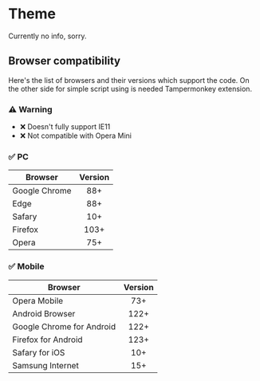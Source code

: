 # Theme

Currently no info, sorry.

## Browser compatibility

Here's the list of browsers and their versions which support the code. On the other side for simple script using is needed Tampermonkey extension.

### ⚠ Warning

- ❌ Doesn't fully support IE11
- ❌ Not compatible with Opera Mini

### ✅ PC

Browser|Version
-|:-:
Google Chrome|88+
Edge|88+
Safary|10+
Firefox|103+
Opera|75+

### ✅ Mobile

Browser|Version
-|:-:
Opera Mobile|73+
Android Browser|122+
Google Chrome for Android|122+
Firefox for Android|123+
Safary for iOS|10+
Samsung Internet|15+